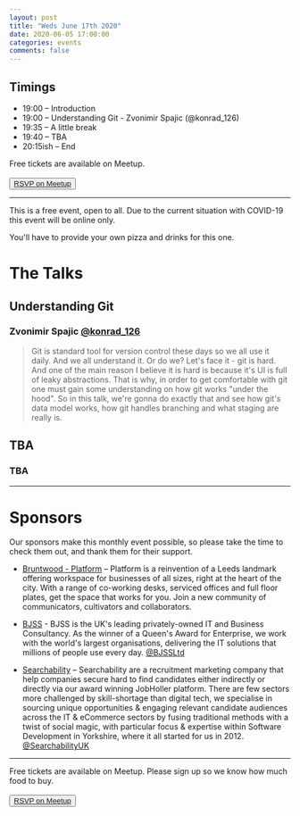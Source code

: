 ```yaml
---
layout: post
title: "Weds June 17th 2020"
date: 2020-06-05 17:00:00
categories: events
comments: false
---
```


## Timings

* 19:00 – Introduction
* 19:00 – Understanding Git - Zvonimir Spajic (@konrad_126)
* 19:35 – A little break
* 19:40 – TBA
* 20:15ish – End

Free tickets are available on Meetup.  
<br><button>[RSVP on Meetup](https://www.meetup.com/leedsphp/events/271033710/)</button>

<hr/>

This is a free event, open to all. Due to the current situation with COVID-19 this event will be online only.

You'll have to provide your own pizza and drinks for this one.

# The Talks

## Understanding Git

### Zvonimir Spajic [@konrad_126](https://www.twitter.com/konrad_126)
> Git is standard tool for version control these days so we all use it daily. And we all understand it. Or do we? Let's face it - git is hard. And one of the main reason I believe it is hard is because it's UI is full of leaky abstractions. That is why, in order to get comfortable with git one must gain some understanding on how git works "under the hood". So in this talk, we're gonna do exactly that and see how git's data model works, how git handles branching and what staging are really is.

## TBA

### TBA

<hr/>

# Sponsors

Our sponsors make this monthly event possible, so please take the time to check them out, and thank them for their support.

* [Bruntwood - Platform](https://bruntwood.co.uk/our-locations/leeds/platform/) – Platform is a reinvention of a Leeds landmark offering workspace for businesses of all sizes, right at the heart of the city. With a range of co-working desks, serviced offices and full floor plates, get the space that works for you. Join a new community of communicators, cultivators and collaborators.

* [BJSS](https://www.bjss.com) - BJSS is the UK's leading privately-owned IT and Business Consultancy. As the winner of a Queen's Award for Enterprise, we work with the world's largest organisations, delivering the IT solutions that millions of people use every day. [@BJSSLtd](https://twitter.com/BJSSLtd)

* [Searchability](https://searchability.co.uk/) – Searchability are a recruitment marketing company that help companies secure hard to find candidates either indirectly or directly via our award winning JobHoller platform. There are few sectors more challenged by skill-shortage than digital tech, we specialise in sourcing unique opportunities & engaging relevant candidate audiences across the IT & eCommerce sectors by fusing traditional methods with a twist of social magic, with particular focus & expertise within Software Development in Yorkshire, where it all started for us in 2012. [@SearchabilityUK](https://twitter.com/SearchabilityUK)

<hr/>

Free tickets are available on Meetup. Please sign up so we know how much food to buy.  
<br><button>[RSVP on Meetup](https://www.meetup.com/leedsphp/events/271033710/)</button>
